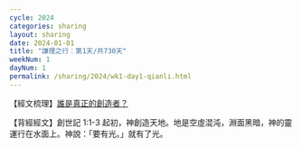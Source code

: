 ```yaml
---
cycle: 2024
categories: sharing
layout: sharing
date: 2024-01-01
title: "謙理之行：第1天/共730天"
weekNum: 1
dayNum: 1
permalink: /sharing/2024/wk1-day1-qianli.html
---
```


【經文梳理】[誰是真正的創造者？](https://youtu.be/9PZB5l6QlHk)

【背經經文】創世記 1:1-3 起初，神創造天地。地是空虛混沌，淵面黑暗，神的靈運行在水面上。神說：「要有光。」就有了光。
